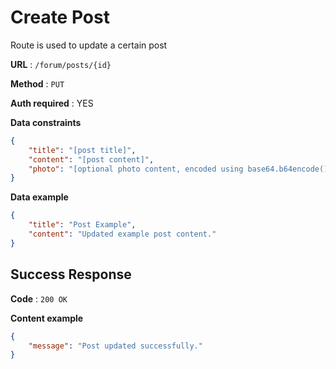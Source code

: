 # Create Post

Route is used to update a certain post

**URL** : `/forum/posts/{id}`

**Method** : `PUT`

**Auth required** : YES

**Data constraints**

```json
{
    "title": "[post title]",
    "content": "[post content]",
    "photo": "[optional photo content, encoded using base64.b64encode()]"
}
```

**Data example**

```json
{
    "title": "Post Example",
    "content": "Updated example post content."
}
```

## Success Response

**Code** : `200 OK`

**Content example**

```json
{
    "message": "Post updated successfully."
}
```
